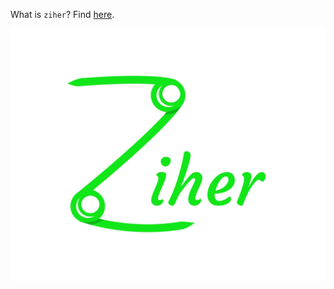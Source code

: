 What is `ziher`? Find [here](https://github.com/hernad/ziher/issues).

![ziher](/doc/ziher.jpg?raw=true)
